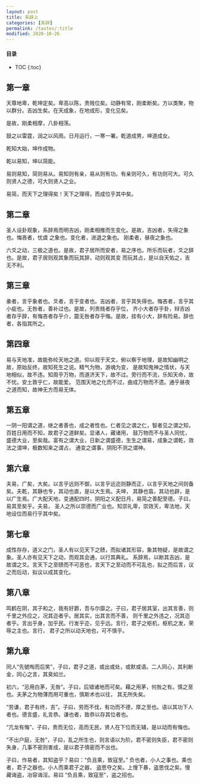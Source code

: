 ```yaml
---
layout: post
title: 系辞上
categories: [系辞]
permalink: /tastes/:title
modified: 2020-10-26
---
```


#### 目录

* TOC
{:toc}

## 第一章

天尊地卑，乾坤定矣。卑高以陈，贵贱位矣。动静有常，刚柔断矣。方以类聚，物以群分。吉凶生矣。在天成象，在地成形，变化见矣。

是故，刚柔相摩，八卦相荡。

鼓之以雷霆，润之以风雨。日月运行，一寒一署。乾道成男，坤道成女。

乾知大始，坤作成物。

乾以易知，坤以简能。

易则易知，简则易从。易知则有亲，易从则有功。有亲则可久，有功则可大。可久则贤人之德，可大则贤人之业。

易简，而天下之理得矣！天下之理得，而成位乎其中矣。


## 第二章

圣人设卦观象，系辞焉而明吉凶，刚柔相推而生变化。是故，吉凶者，失得之象也。悔吝者，忧虞 之象也。变化者，进退之象也。
刚柔者，昼夜之象也。

六爻之动，三极之道也。是故，君子居所而安者，易之序也。所乐而玩者，爻之辞也。是故，君子居则观其象而玩其辞，动则观其变
而玩其占，是以自天佑之，吉无不利。


## 第三章

彖者，言乎象者也。爻者，言乎变者也。吉凶者，言乎其失得也。悔吝者，言乎其小疵也。无咎者，善补过也。是故，列贵贱者存乎位，
齐小大者存乎卦，辩吉凶者存乎辞，有悔吝者存乎介，震无咎者存乎悔。是故，挂有小大，辞有险易。辞也者，各指其所之。


## 第四章

易与天地准，故能弥纶天地之道。仰以观于天文，俯以察于地理，是故知幽明之故，原始反终，故知死生之说。精气为物，游魂为变，
是故知鬼神之情状，与天地相似，故不违。知周乎万物，而道济天下，故不过。旁行而不流，乐知天命，故不忧。安土敦乎仁，故能爱。
范围天地之化而不过，曲成万物而不遗。通乎昼夜之道而知，故神无方而易无体。


## 第五章

一阴一阳谓之道，继之者善也，成之者性也。仁者见之谓之仁，智者见之谓之知，百姓日用而不知，故君子之道鲜矣。显诸人，藏诸用，
鼓万物而不与圣人同忧，盛德大业，至矣哉。富有之谓大业，日新之谓盛德，生生之谓易，成象之谓乾，效法之谓坤，极数知来之谓占，
通变之谓事，阴阳不测之谓神。


## 第六章

夫易，广矣，大矣。以言乎远则不御，以言乎远迩则静而正，以言乎天地之间则备矣。夫乾，其静也专，其动也直，是以大生焉。夫坤，
其静也翕，其动也辟，是以广生焉。广大配天地，变通配四时，阴阳之义配日月，易简之善配至德。子曰，易其至矣乎。夫易，
圣人之所以崇德而广业也。知崇礼卑，崇效天，卑法地，天地设位而易行乎其中矣。


## 第七章

成性存存，道义之门，圣人有以见天下之赜，而拟诸其形容，象其物疑，是故谓之象。圣人亦有见天下之动，而观其会通，以行其典礼。
系辞焉，以断其吉凶，是故谓之爻。言天下之至赜而不可恶也，言天下之至动而不可乱也，拟之而后言，议之而后动，拟议以成其变化。


## 第八章

鸣鹤在阴，其子和之，我有好爵，吾与尔靡之。子曰，君子居其室，出其言善，则千里之外应之，况其迩者乎。居其实，出其言而不善，
则千里之外违之，况其迩者乎。言出乎身，加乎民。行发乎迩，见乎远。言行，君子之枢机，枢机之发，荣辱之主也。言行，
君子之所以动天地也，可不慎乎。


## 第九章

同人“先號啕而后笑”，子曰，君子之道，或出或处，或默或语。二人同心，其利断金，同心之言，其臭如兰。

初六，“忌用白茅，无咎”。子曰，后错诸地而可矣。藉之用茅，何咎之有。慎之至也。夫茅之为物薄而用可重也，慎斯术也以往，
其无所失矣。

“劳谦，君子有终，吉”。子曰，劳而不伐，有功而不德，厚之至也。语以其功下人者也。德言盛，礼言恭。谦也者，致恭以存其位者也。

“亢龙有悔”，子曰，贵而无位，高而无民，贤人在下位而无辅，是以动而有悔也。

“不出户庭，无咎”，子曰，乱之所生也，则言语以为阶。君不密则失臣，君不密则失身，几事不密则害成，是以君子慎密而不出也。

子曰，作易者，其知盗乎？易曰：“负且乘，致寇至。” 负也者，小人之事也。乘也者，君子之器也。小人而乘君子之器，
盗思夺之矣。上慢下暴，盗思伐之矣。慢藏诲盗，冶容诲淫。易曰 “负且乘，致寇至”，盗之招也。
